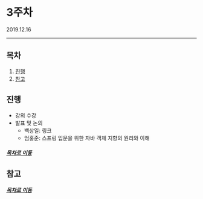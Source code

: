 3주차
=====
2019.12.16
- - -
## 목차
1. [진행](#진행)
2. [참고](#참고)

## 진행
* 강의 수강
* 발표 및 논의
	* 백상일: 링크
	* 엄홍준: 스프링 입문을 위한 자바 객체 지향의 원리와 이해

##### [목차로 이동](#목차)

## 참고

##### [목차로 이동](#목차)
